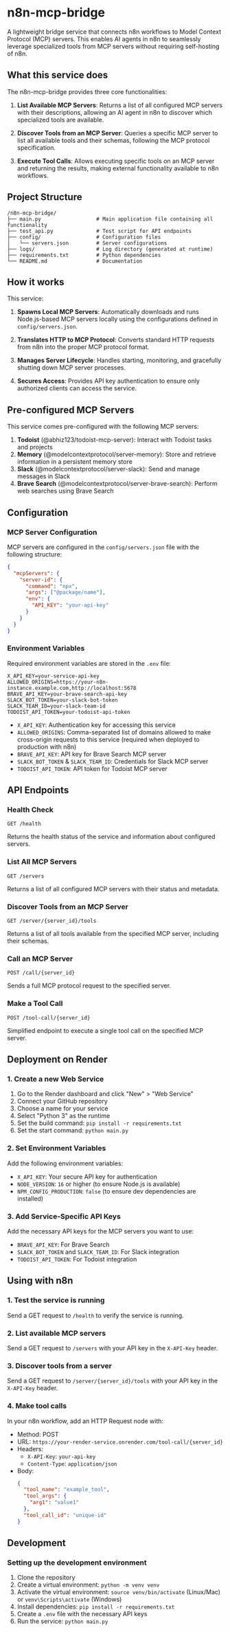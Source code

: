 # n8n-mcp-bridge

A lightweight bridge service that connects n8n workflows to Model Context Protocol (MCP) servers. This enables AI agents in n8n to seamlessly leverage specialized tools from MCP servers without requiring self-hosting of n8n.

## What this service does

The n8n-mcp-bridge provides three core functionalities:

1. **List Available MCP Servers**: Returns a list of all configured MCP servers with their descriptions, allowing an AI agent in n8n to discover which specialized tools are available.

2. **Discover Tools from an MCP Server**: Queries a specific MCP server to list all available tools and their schemas, following the MCP protocol specification.

3. **Execute Tool Calls**: Allows executing specific tools on an MCP server and returning the results, making external functionality available to n8n workflows.

## Project Structure

```
/n8n-mcp-bridge/
├── main.py                  # Main application file containing all functionality
├── test_api.py              # Test script for API endpoints
├── config/                  # Configuration files
│   └── servers.json         # Server configurations
├── logs/                    # Log directory (generated at runtime)
├── requirements.txt         # Python dependencies
└── README.md                # Documentation
```

## How it works

This service:

1. **Spawns Local MCP Servers**: Automatically downloads and runs Node.js-based MCP servers locally using the configurations defined in `config/servers.json`.

2. **Translates HTTP to MCP Protocol**: Converts standard HTTP requests from n8n into the proper MCP protocol format.

3. **Manages Server Lifecycle**: Handles starting, monitoring, and gracefully shutting down MCP server processes.

4. **Secures Access**: Provides API key authentication to ensure only authorized clients can access the service.

## Pre-configured MCP Servers

This service comes pre-configured with the following MCP servers:

1. **Todoist** (@abhiz123/todoist-mcp-server): Interact with Todoist tasks and projects
2. **Memory** (@modelcontextprotocol/server-memory): Store and retrieve information in a persistent memory store
3. **Slack** (@modelcontextprotocol/server-slack): Send and manage messages in Slack
4. **Brave Search** (@modelcontextprotocol/server-brave-search): Perform web searches using Brave Search

## Configuration

### MCP Server Configuration

MCP servers are configured in the `config/servers.json` file with the following structure:

```json
{
  "mcpServers": {
    "server-id": {
      "command": "npx",
      "args": ["@package/name"],
      "env": {
        "API_KEY": "your-api-key"
      }
    }
  }
}
```

### Environment Variables

Required environment variables are stored in the `.env` file:

```
X_API_KEY=your-service-api-key
ALLOWED_ORIGINS=https://your-n8n-instance.example.com,http://localhost:5678
BRAVE_API_KEY=your-brave-search-api-key
SLACK_BOT_TOKEN=your-slack-bot-token
SLACK_TEAM_ID=your-slack-team-id
TODOIST_API_TOKEN=your-todoist-api-token
```

- `X_API_KEY`: Authentication key for accessing this service
- `ALLOWED_ORIGINS`: Comma-separated list of domains allowed to make cross-origin requests to this service (required when deployed to production with n8n)
- `BRAVE_API_KEY`: API key for Brave Search MCP server
- `SLACK_BOT_TOKEN` & `SLACK_TEAM_ID`: Credentials for Slack MCP server
- `TODOIST_API_TOKEN`: API token for Todoist MCP server

## API Endpoints

### Health Check
```
GET /health
```
Returns the health status of the service and information about configured servers.

### List All MCP Servers
```
GET /servers
```
Returns a list of all configured MCP servers with their status and metadata.

### Discover Tools from an MCP Server
```
GET /server/{server_id}/tools
```
Returns a list of all tools available from the specified MCP server, including their schemas.

### Call an MCP Server
```
POST /call/{server_id}
```
Sends a full MCP protocol request to the specified server.

### Make a Tool Call
```
POST /tool-call/{server_id}
```
Simplified endpoint to execute a single tool call on the specified MCP server.

## Deployment on Render

### 1. Create a new Web Service

1. Go to the Render dashboard and click "New" > "Web Service"
2. Connect your GitHub repository
3. Choose a name for your service
4. Select "Python 3" as the runtime
5. Set the build command: `pip install -r requirements.txt`
6. Set the start command: `python main.py`

### 2. Set Environment Variables

Add the following environment variables:

- `X_API_KEY`: Your secure API key for authentication
- `NODE_VERSION`: `16` or higher (to ensure Node.js is available)
- `NPM_CONFIG_PRODUCTION`: `false` (to ensure dev dependencies are installed)

### 3. Add Service-Specific API Keys

Add the necessary API keys for the MCP servers you want to use:

- `BRAVE_API_KEY`: For Brave Search
- `SLACK_BOT_TOKEN` and `SLACK_TEAM_ID`: For Slack integration
- `TODOIST_API_TOKEN`: For Todoist integration

## Using with n8n

### 1. Test the service is running

Send a GET request to `/health` to verify the service is running.

### 2. List available MCP servers

Send a GET request to `/servers` with your API key in the `X-API-Key` header.

### 3. Discover tools from a server

Send a GET request to `/server/{server_id}/tools` with your API key in the `X-API-Key` header.

### 4. Make tool calls

In your n8n workflow, add an HTTP Request node with:

- Method: POST
- URL: `https://your-render-service.onrender.com/tool-call/{server_id}`
- Headers:
  - `X-API-Key`: `your-api-key`
  - `Content-Type`: `application/json`
- Body:
  ```json
  {
    "tool_name": "example_tool",
    "tool_args": {
      "arg1": "value1"
    },
    "tool_call_id": "unique-id"
  }
  ```

## Development

### Setting up the development environment

1. Clone the repository
2. Create a virtual environment: `python -m venv venv`
3. Activate the virtual environment: `source venv/bin/activate` (Linux/Mac) or `venv\Scripts\activate` (Windows)
4. Install dependencies: `pip install -r requirements.txt`
5. Create a `.env` file with the necessary API keys
6. Run the service: `python main.py`
